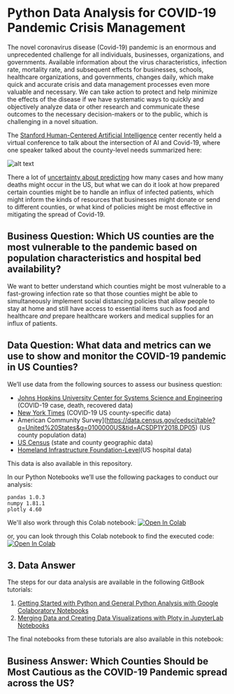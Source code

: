 # Python Data Analysis for COVID-19 Pandemic Crisis Management

The novel coronavirus disease (Covid-19) pandemic is an enormous and unprecedented challenge for all individuals, businesses, organizations, and governments. Available information about the virus characteristics, infection rate, mortality rate, and subsequent effects for businesses, schools, healthcare organizations, and governments, changes daily, which make quick and accurate crisis and data management processes even more valuable and necessary. We can take action to protect and help minimize the effects of the disease if we have systematic ways to quickly and objectively analyze data or other research and communicate these outcomes to the necessary decision-makers or to the public, which is challenging in a novel situation.

The [Stanford Human-Centered Artificial Intelligence](https://hai.stanford.edu/) center recently held a virtual conference to talk about the intersection of AI and Covid-19, where one speaker talked about the county-level needs summarized here:

![alt text](https://github.com/jhu-business-analytics/covid-19-case-python-data-analysis/blob/master/images_for_readme/county_needs_during_covid19.png)

There a lot of [uncertainty about predicting](https://fivethirtyeight.com/features/why-its-so-freaking-hard-to-make-a-good-covid-19-model/) how many cases and how many deaths might occur in the US, but what we can do it look at how prepared certain counties might be to handle an influx of infected patients, which might inform the kinds of resources that businesses might donate or send to different counties, or what kind of policies might be most effective in mitigating the spread of Covid-19.

## Business Question: Which US counties are the most vulnerable to the pandemic based on population characteristics and hospital bed availability?

We want to better understand which counties might be most vulnerable to a fast-growing infection rate so that those counties might be able to simultaneously implement social distancing policies that allow people to stay at home and still have access to essential items such as food and healthcare _and_ prepare healthcare workers and medical supplies for an influx of patients. 

## Data Question: What data and metrics can we use to show and monitor the COVID-19 pandemic in US Counties?

We’ll use data from the following sources to assess our business question: 
* [Johns Hopkins University Center for Systems Science and Engineering](https://github.com/CSSEGISandData/COVID-19) (COVID-19 case, death, recovered data)
* [New York Times](https://github.com/nytimes/covid-19-data) (COVID-19 US county-specific data)
* American Community Survey](https://data.census.gov/cedsci/table?q=United%20States&g=0100000US&tid=ACSDP1Y2018.DP05) (US county population data)
* [US Census](https://www.census.gov/geographies/reference-files/2018/demo/popest/2018-fips.html) (state and county geographic data)
* [Homeland Infrastructure Foundation-Level](https://hifld-geoplatform.opendata.arcgis.com/datasets/hospitals)(US hospital data)

This data is also available in this repository. 

In our Python Notebooks we’ll use the following packages to conduct our analysis:
```
pandas 1.0.3
numpy 1.81.1
plotly 4.60
```
We'll also work through this Colab notebook: [![Open In Colab](https://colab.research.google.com/assets/colab-badge.svg)](https://colab.research.google.com/drive/1ZA7-VpFHMFwej0JArcBwh8OkxjQ9-U_0)

or, you can look through this Colab notebook to find the executed code: [![Open In Colab](https://colab.research.google.com/assets/colab-badge.svg)](https://colab.research.google.com/drive/1zClEc4YwwmQcxYKtTVT5YgqHVKn2GSqJ)

## 3. Data Answer
The steps for our data analysis are available in the following GitBook tutorials:

1. [Getting Started with Python and General Python Analysis with Google Colaboratory Notebooks](https://app.gitbook.com/@melanieshimano/s/python-data-analysis/)
1. [Merging Data and Creating Data Visualizations with Ploty in JupyterLab Notebooks](https://app.gitbook.com/@melanieshimano/s/merging-data-and-plotly-visualizations/)

The final notebooks from these tutorials are also available in this notebook:

## Business Answer: Which Counties Should be Most Cautious as the COVID-19 Pandemic spread across the US?

